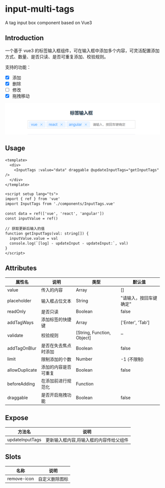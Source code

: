 # input-multi-tags

A tag input box component based on Vue3

## Introduction

一个基于 vue3 的标签输入框组件，可在输入框中添加多个内容，可灵活配置添加方式、数量、是否只读、是否可重复添加、校验规则。

支持的功能：

- [x] 添加
- [x] 删除
- [ ] 修改
- [x] 拖拽移动

![alt text](image.png)

## Usage

```
<template>
  <div>
    <InputTags :value="data" draggable @updateInputTags="getInputTags" />
  </div>
</template>
```

```
<script setup lang="ts">
import { ref } from 'vue'
import InputTags from './components/InputTags.vue'

const data = ref(['vue', 'react', 'angular'])
const inputValue = ref()

// 获取更新后输入的值
function getInputTags(val: string[]) {
  inputValue.value = val
  console.log(`[log] - updateInput - updateInput:`, val)
}
</script>
```

## Attributes

| 属性名         | 说明                 | 类型                       | 默认值                 |
| -------------- | -------------------- | -------------------------- | ---------------------- |
| value          | 传入的内容           | Array                      | []                     |
| placeholder    | 输入框占位文本       | String                     | "请输入，按回车键确定" |
| readOnly       | 是否只读             | Boolean                    | false                  |
| addTagWays     | 添加标签的快捷键     | Array                      | ['Enter', 'Tab']       |
| validate       | 校验规则             | [String, Function, Object] | ''                     |
| addTagOnBlur   | 是否在失去焦点时添加 | Boolean                    | false                  |
| limit          | 限制添加的个数       | Number                     | -1 (不限制)            |
| allowDuplicate | 添加的内容是否可重复 | Boolean                    | false                  |
| beforeAdding   | 在添加前进行规范化   | Function                   |                        |
| draggable      | 是否开启拖拽功能     | Boolean                    | false                  |

## Expose

| 方法名          | 说明                                    |
| --------------- | --------------------------------------- |
| updateInputTags | 更新输入框内容,将输入框的内容传给父组件 |

## Slots

| 名称        | 说明           |
| ----------- | -------------- |
| remove-icon | 自定义删除图标 |
